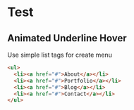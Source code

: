 # Test
## Animated Underline Hover
Use simple list tags for create menu
```html
<ul>
  <li><a href="#">About</a></li>
  <li><a href="#">Portfolio</a></li>
  <li><a href="#">Blog</a></li>
  <li><a href="#">Contact</a></li>
</ul>
```
